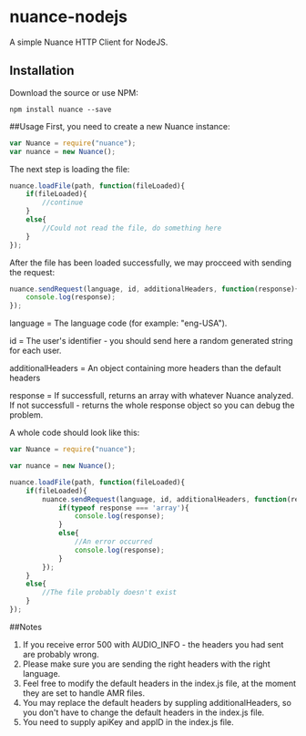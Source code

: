 # nuance-nodejs
A simple Nuance HTTP Client for NodeJS.

## Installation
Download the source or use NPM:
```
npm install nuance --save
```

##Usage
First, you need to create a new Nuance instance:
```javascript
var Nuance = require("nuance");
var nuance = new Nuance();
```

The next step is loading the file:
```javascript
nuance.loadFile(path, function(fileLoaded){
	if(fileLoaded){
		//continue
	}
	else{
		//Could not read the file, do something here
	}
});
```

After the file has been loaded successfully, we may procceed with sending the request:
```javascript
nuance.sendRequest(language, id, additionalHeaders, function(response){
	console.log(response);
});
```

language = The language code (for example: "eng-USA").

id = The user's identifier - you should send here a random generated string for each user.

additionalHeaders = An object containing more headers than the default headers

response = If successfull, returns an array with whatever Nuance analyzed. If not successfull - returns the whole response object so you can debug the problem.

A whole code should look like this:
```javascript
var Nuance = require("nuance");

var nuance = new Nuance();

nuance.loadFile(path, function(fileLoaded){
	if(fileLoaded){
		nuance.sendRequest(language, id, additionalHeaders, function(response){
			if(typeof response === 'array'){
				console.log(response);
			}
			else{
				//An error occurred
				console.log(response);
			}
		});
	}
	else{
		//The file probably doesn't exist
	}
});
```

##Notes
1. If you receive error 500 with AUDIO_INFO - the headers you had sent are probably wrong.
2. Please make sure you are sending the right headers with the right language.
3. Feel free to modify the default headers in the index.js file, at the moment they are set to handle AMR files.
4. You may replace the default headers by suppling additionalHeaders, so you don't have to change the default headers in the index.js file.
5. You need to supply apiKey and appID in the index.js file.
